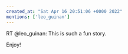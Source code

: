 ```yaml
---
created_at: "Sat Apr 16 20:51:06 +0000 2022"
mentions: ['leo_guinan']
---
```


RT @leo_guinan: This is such a fun story. 

Enjoy!